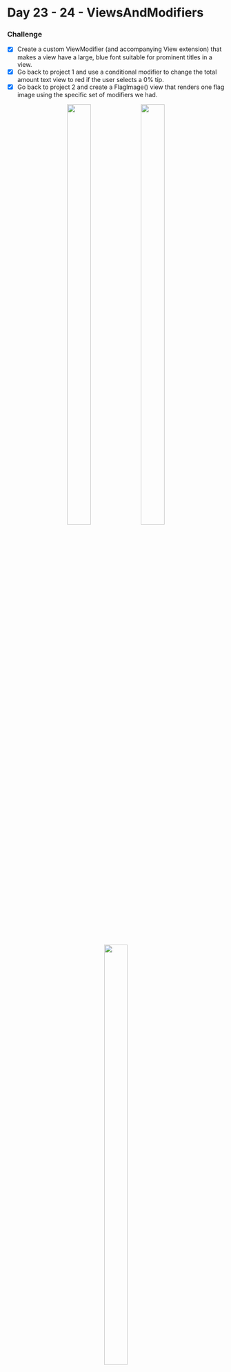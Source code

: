 # Day 23 - 24 - ViewsAndModifiers

### Challenge

- [x] Create a custom ViewModifier (and accompanying View extension) that makes a view have a large, blue font suitable for prominent titles in a view.
- [x] Go back to project 1 and use a conditional modifier to change the total amount text view to red if the user selects a 0% tip.
- [x] Go back to project 2 and create a FlagImage() view that renders one flag image using the specific set of modifiers we had.

<p align="center">
<img src="https://github.com/shankarmadeshvaran/100DaysOfSwiftUI/blob/master/ViewsAndModifiers/Screenshots/weSplit.png" width="33%" height="50%"/>
<img src="https://github.com/shankarmadeshvaran/100DaysOfSwiftUI/blob/master/ViewsAndModifiers/Screenshots/GuessTheFlag.png" width="33%" height="50%"/>
<img src="https://github.com/shankarmadeshvaran/100DaysOfSwiftUI/blob/master/ViewsAndModifiers/Screenshots/TitleModifiers.png" width="33%" height="50%"/>
</p>

<p align="center">
<img src="https://github.com/shankarmadeshvaran/100DaysOfSwiftUI/blob/master/ViewsAndModifiers/Screenshots/ViewAndModifiers.png" width="100%" height="80%"/>
</p>


## More Updates
Follow me on [LinkedIn](https://linkedin.com/in/shankar-mathesh) or [Twitter](https://twitter.com/Shankar__am) to get the latest update about features, code and more. 

You can also follow [#100DaysOfSwiftUI](https://twitter.com/hashtag/100DaysOfSwiftUI) on twitter for latest updates!


